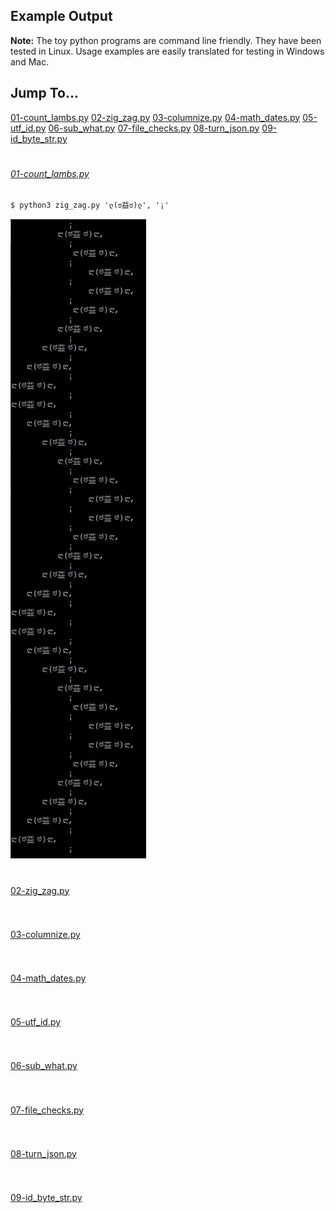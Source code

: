 ## Example Output
**Note:** The toy python programs are command line friendly. They have been tested in Linux. Usage examples are easily translated for testing in Windows and Mac.
## Jump To...
[01-count_lambs.py](#01-count_lambs.py)
[02-zig_zag.py](#02-zig_zag.py)
[03-columnize.py](#03-columnize.py)
[04-math_dates.py](#04-math_dates.py)
[05-utf_id.py](#05-utf_id.py)
[06-sub_what.py](#06-sub_what.py)
[07-file_checks.py](#07-file_checks.py)
[08-turn_json.py](#08-turn_json.py)
[09-id_byte_str.py](#09-id_byte_str.py)
#
###### [01-count_lambs.py](../01-count_lambs.py)
```
$ python3 zig_zag.py 'ლ(ಠ益ಠ)ლ', '¡'
```
![](/images/count-lambs-output.png)
#

[02-zig_zag.py](../02-zig_zag.py)
```
```
#
[03-columnize.py](../03-columnize.py)
```
```
#
[04-math_dates.py](../04-math_dates.py)
```
```
#
[05-utf_id.py](../05-utf_id.py)
```
```
#
[06-sub_what.py](../06-sub_what.py)
```
```
#
[07-file_checks.py](../07-file_checks.py)
```
```
#
[08-turn_json.py](../08-turn_json.py)
```
```
#
[09-id_byte_str.py](../09-id_byte_str.py)
```
```
#